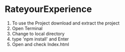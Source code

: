 # RateyourExperience

1. To use the Project download and extract the project 
2. Open Terminal
3. Change to local directory 
4. type 'npm install' and Enter 
5. Open and check Index.html 
